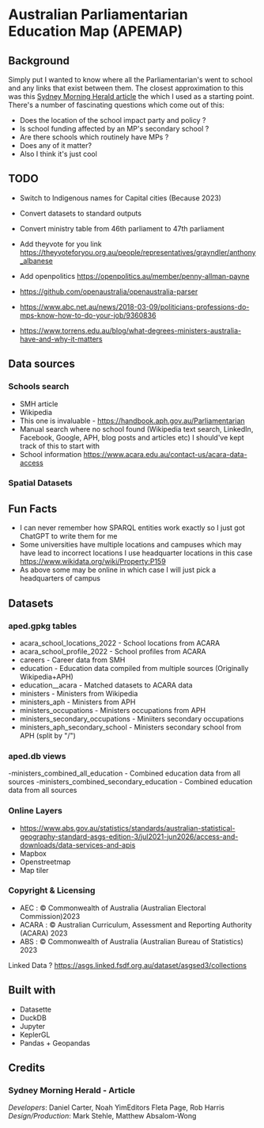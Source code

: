 # Australian Parliamentarian Education Map (APEMAP)

## Background
Simply put I wanted to know where all the Parliamentarian's went to school and any links that exist between them.
The closest approximation to this was this [Sydney Morning Herald article](https://www.smh.com.au/interactive/2021/careers-before-politics/) the which I used as a starting point.
There's a number of fascinating questions which come out of this:
 - Does the location of the school impact party and policy ?
 - Is school funding affected by an MP's secondary school ?
 - Are there schools which routinely have MPs ?
 - Does any of it matter?
 - Also I think it's just cool

## TODO
- Switch to Indigenous names for Capital cities (Because 2023)
- Convert datasets to standard outputs
- Convert ministry table from 46th parliament to 47th parliament
- Add theyvote for you link https://theyvoteforyou.org.au/people/representatives/grayndler/anthony_albanese
- Add openpolitics https://openpolitics.au/member/penny-allman-payne
- https://github.com/openaustralia/openaustralia-parser


- https://www.abc.net.au/news/2018-03-09/politicians-professions-do-mps-know-how-to-do-your-job/9360836
- https://www.torrens.edu.au/blog/what-degrees-ministers-australia-have-and-why-it-matters

## Data sources
### Schools search
- SMH article
- Wikipedia
- This one is invaluable - https://handbook.aph.gov.au/Parliamentarian
- Manual search where no school found (Wikipedia text search, LinkedIn, Facebook, Google, APH, blog posts and articles etc) I should've kept track of this to start with
- School information https://www.acara.edu.au/contact-us/acara-data-access
### Spatial Datasets


## Fun Facts
- I can never remember how SPARQL entities work exactly so I just got ChatGPT to write them for me
- Some universities have multiple locations and campuses which may have lead to incorrect locations I use headquarter locations in this case https://www.wikidata.org/wiki/Property:P159
- As above some may be online in which case I will just pick a headquarters of campus

## Datasets
### aped.gpkg tables
- acara_school_locations_2022 - School locations from ACARA
- acara_school_profile_2022 - School profiles from ACARA
- careers - Career data from SMH
- education - Education data compiled from multiple sources (Originally Wikipedia+APH)
- education__acara - Matched datasets to ACARA data
- ministers - Ministers from Wikipedia
- ministers_aph - Ministers from APH
- ministers_occupations - Ministers occupations from APH
- ministers_secondary_occupations - Miniiters secondary occupations
- ministers_aph_secondary_school - Ministers secondary school from APH (split by "/")

### aped.db views
-ministers_combined_all_education - Combined education data from all sources
-ministers_combined_secondary_education - Combined education data from all sources


### Online Layers
- https://www.abs.gov.au/statistics/standards/australian-statistical-geography-standard-asgs-edition-3/jul2021-jun2026/access-and-downloads/data-services-and-apis
- Mapbox
- Openstreetmap
- Map tiler

### Copyright & Licensing
- AEC : © Commonwealth of Australia (Australian Electoral Commission)2023
- ACARA : © Australian Curriculum, Assessment and Reporting Authority (ACARA) 2023
- ABS : © Commonwealth of Australia (Australian Bureau of Statistics) 2023

Linked Data ? https://asgs.linked.fsdf.org.au/dataset/asgsed3/collections
## Built with
- Datasette
- DuckDB
- Jupyter
- KeplerGL
- Pandas + Geopandas

## Credits
### Sydney Morning Herald - Article
*Developers*: Daniel Carter, Noah YimEditors Fleta Page, Rob Harris
*Design/Production*: Mark Stehle, Matthew Absalom-Wong
